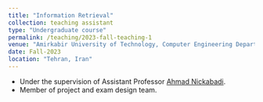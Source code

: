 ```yaml
---
title: "Information Retrieval"
collection: teaching assistant
type: "Undergraduate course"
permalink: /teaching/2023-fall-teaching-1
venue: "Amirkabir University of Technology, Computer Engineering Department"
date: Fall-2023
location: "Tehran, Iran"
---
```


- Under the supervision of Assistant Professor [Ahmad Nickabadi](https://scholar.google.com/citations?user=pSMNSZwAAAAJ&hl=en).
- Member of project and exam design team.
